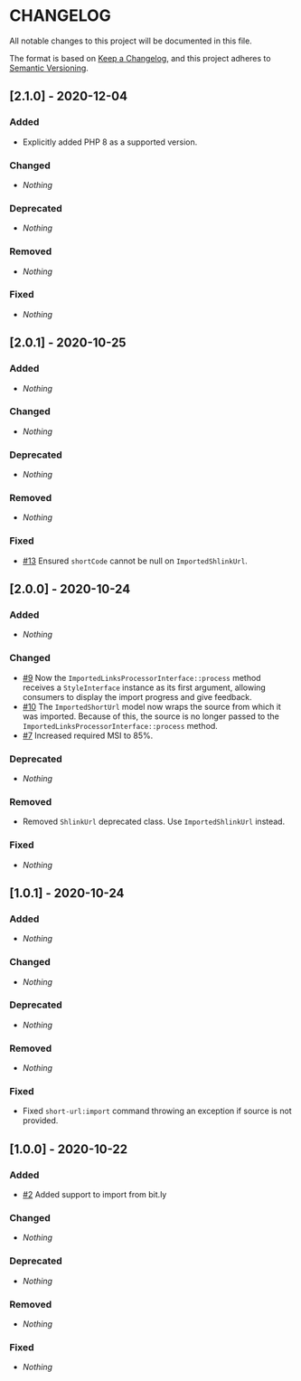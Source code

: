 # CHANGELOG

All notable changes to this project will be documented in this file.

The format is based on [Keep a Changelog](https://keepachangelog.com), and this project adheres to [Semantic Versioning](https://semver.org).

## [2.1.0] - 2020-12-04
### Added
* Explicitly added PHP 8 as a supported version.

### Changed
* *Nothing*

### Deprecated
* *Nothing*

### Removed
* *Nothing*

### Fixed
* *Nothing*


## [2.0.1] - 2020-10-25
### Added
* *Nothing*

### Changed
* *Nothing*

### Deprecated
* *Nothing*

### Removed
* *Nothing*

### Fixed
* [#13](https://github.com/shlinkio/shlink-importer/issues/13) Ensured `shortCode` cannot be null on `ImportedShlinkUrl`.


## [2.0.0] - 2020-10-24
### Added
* *Nothing*

### Changed
* [#9](https://github.com/shlinkio/shlink-importer/issues/9) Now the `ImportedLinksProcessorInterface::process` method receives a `StyleInterface` instance as its first argument, allowing consumers to display the import progress and give feedback.
* [#10](https://github.com/shlinkio/shlink-importer/issues/10) The `ImportedShortUrl` model now wraps the source from which it was imported. Because of this, the source is no longer passed to the `ImportedLinksProcessorInterface::process` method.
* [#7](https://github.com/shlinkio/shlink-importer/issues/7) Increased required MSI to 85%.

### Deprecated
* *Nothing*

### Removed
* Removed `ShlinkUrl` deprecated class. Use `ImportedShlinkUrl` instead.

### Fixed
* *Nothing*


## [1.0.1] - 2020-10-24
### Added
* *Nothing*

### Changed
* *Nothing*

### Deprecated
* *Nothing*

### Removed
* *Nothing*

### Fixed
* Fixed `short-url:import` command throwing an exception if source is not provided.


## [1.0.0] - 2020-10-22
### Added
* [#2](https://github.com/shlinkio/shlink-importer/issues/2) Added support to import from bit.ly

### Changed
* *Nothing*

### Deprecated
* *Nothing*

### Removed
* *Nothing*

### Fixed
* *Nothing*
